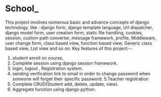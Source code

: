# School_
This project involves numerous basic and advance concepts of django technology.
like :
django form, django template language, Url dispatcher, django model form, user creation form, static file handling, cookies, session, custom path converter, message framework, 
profile, Middleware, user change form, class based view, function based view, Generic class based view, List view and so on.
Key features of this project:--
1. student enroll on course, 
2. Complete session using django session framework.
3. login, logout , Registration system.
4. sending verification link to email in order to change password when someone will forget their specific password.
5.Teacher registration 
8. Complete CRUD(Student add, delete, update, view).
9. Aggregate function using django python.


